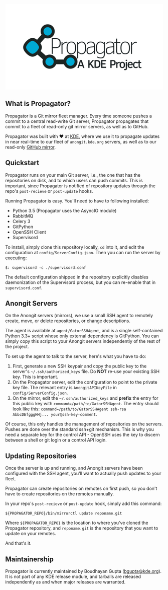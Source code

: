 ![Propagator - A KDE Project](docs/logo.png "Propagator - A KDE Project")

## What is Propagator?

Propagator is a Git mirror fleet manager. Every time someone pushes a commit to a central read-write Git server, Propagator propagates that commit to a fleet of read-only git mirror servers, as well as to GitHub.

Propagator was built with ♥ at [KDE](https://www.kde.org/), where we use it to propagate updates in near real-time to our fleet of `anongit.kde.org` servers, as well as to our read-only [GitHub mirror](https://github.com/kde/).

## Quickstart

Propagator runs on your main Git server, i.e., the one that has the repositories on disk, and to which users can push commits. This is important, since Propagator is notified of repository updates through the repo's `post-recieve` or `post-update` hooks.

Running Propagator is easy. You'll need to have to following installed:

* Python 3.5 (Propagator uses the AsyncIO module)
* RabbitMQ
* Celery 3
* GitPython
* OpenSSH Client
* Supervisord

To install, simply clone this repository locally, `cd` into it, and edit the configuration at `config/ServerConfig.json`. Then you can run the server by executing:

    $: supervisord -c ./supervisord.conf

The default configuration shipped in the repository explicitly disables daemonization of the Supervisord process, but you can re-enable that in `supervisord.conf`.

## Anongit Servers

On the Anongit servers (mirrors), we use a small SSH agent to remotely create, move, or delete repositories, or change descriptions.

The agent is available at `agent/GatorSSHAgent`, and is a single self-contained Python 3.3+ script whose only external dependency is GitPython. You can simply copy this script to your Anongit servers independently of the rest of the project.

To set up the agent to talk to the server, here's what you have to do:

1. First, generate a new SSH keypair and copy the public key to the server's `~/.ssh/authorized_keys` file. Do **NOT** re-use your existing SSH key. This is important.
2. On the Propagator server, edit the configuration to point to the private key file. The relevant entry is `AnongitAPIKeyFile` in `config/ServerConfig.json`.
3. On the mirror, edit the `~/.ssh/authorized_keys` and **prefix** the entry for this public key with `command=/path/to/GatorSSHAgent`. The entry should look like this: `command=/path/to/GatorSSHAgent ssh-rsa AbbcDEfgggHHj... your@ssh-key-comment`.

Of course, this only handles the management of repositories on the servers. Pushes are done over the standard ssh+git mechanism. This is why you need a separate key for the control API - OpenSSH uses the key to discern between a shell or git login or a control API login.

## Updating Repositories

Once the server is up and running, and Anongit servers have been configured with the SSH agent, you'll want to actually push updates to your fleet.

Propagator can create repositories on remotes on first push, so you don't have to create repositories on the remotes manually.

In your repo's `post-recieve` or `post-update` hook, simply add this command:

    ${PROPAGATOR_REPO}/bin/mirrorctl update reponame.git

Where `${PROPAGATOR_REPO}` is the location to where you've cloned the Propagator repository, and `reponame.git` is the repository that you want to update on your remotes.

And that's it.

## Maintainership

Propagator is currently maintained by Boudhayan Gupta (<bgupta@kde.org>). It is not part of any KDE release module, and tarballs are released independently as and when major releases are warranted.
